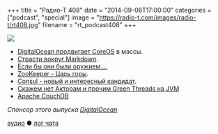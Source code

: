 +++
title = "Радио-Т 408"
date = "2014-09-06T17:00:00"
categories = ["podcast", "special"]
image = "https://radio-t.com/images/radio-t/rt408.jpg"
filename = "rt_podcast408"
+++

![](https://radio-t.com/images/radio-t/rt408.jpg)

* [DigitalOcean продвигаeт CoreOS](http://techcrunch.com/2014/09/05/digitalocean-partners-with-coreos-to-bring-large-scale-cluster-deployments-to-its-platform/) в массы.
* [Страсти вокруг Markdown](http://habrahabr.ru/post/235611/).
* [Если бы они были оружием ...](http://bjorn.tipling.com/if-programming-languages-were-weapons)
* [ZooKeeper - Царь горы](http://prsm.tc/DAkIk2).
* [Consul - новый и интересный кандидат](http://progrium.com/blog/2014/08/20/consul-service-discovery-with-docker/).
* [Скажем нет Акторам и прочим Green Threads на JVM](http://boundary.com/blog/2014/09/03/no-you-cant-have-a-pony/)
* [Apache CouchDB](http://www.infoq.com/articles/apache-couchdb-the-definitive-introduction)

_Спонсор этого выпуска [DigitalOcean](https://www.digitalocean.com)_

[аудио](http://cdn.radio-t.com/rt_podcast408.mp3) ● [лог чата](http://chat.radio-t.com/logs/radio-t-408.html)
<audio src="http://cdn.radio-t.com/rt_podcast408.mp3" preload="none"></audio>